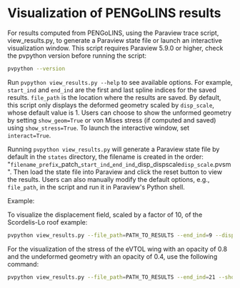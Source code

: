 # Visualization of PENGoLINS results 
For results computed from PENGoLINS, using the Paraview trace script, view_results.py, to generate a Paraview state file or launch an interactive visualization window. This script requires Paraview 5.9.0 or higher, check the pvpython version before running the script:
```bash
pvpython --version
```

Run ``pvpython view_results.py --help`` to see available options. For example, ``start_ind`` and ``end_ind`` are the first and last spline indices for the saved results. ``file_path`` is the location where the results are saved. By default, this script only displays the deformed geometry scaled by ``disp_scale``, whose default value is 1. Users can choose to show the unformed geometry by setting ``show_geom=True`` or von Mises stress (if computed and saved) using ``show_stress=True``. To launch the interactive window, set ``interact=True``.

Running ``pvpython view_results.py`` will generate a Paraview state file by default in the ``states`` directory, the filename is created in the order: "``filename_prefix``\_patch_``start_ind``\_``end_ind``\_disp_dispscale``disp_scale``.pvsm". Then load the state file into Paraview and click the reset button to view the results. Users can also manually modify the default options, e.g., ``file_path``, in the script and run it in Paraview's Python shell.

Example:

To visualize the displacement field, scaled by a factor of 10, of the Scordelis-Lo roof example:
```bash
pvpython view_results.py --file_path=PATH_TO_RESULTS --end_ind=9 --disp_scale=10 --filename_prefix=ScordelisLo
```

For the visualization of the stress of the eVTOL wing with an opacity of 0.8 and the undeformed geometry with an opacity of 0.4, use the following command:
```bash
pvpython view_results.py --file_path=PATH_TO_RESULTS --end_ind=21 --show_geom=True --show_geom_edge=True --show_stress=True --show_disp=False --geom_opacity=0.4 --stress_opacity=0.8 --disp_scale=100 --filename_prefix=eVTOL
```